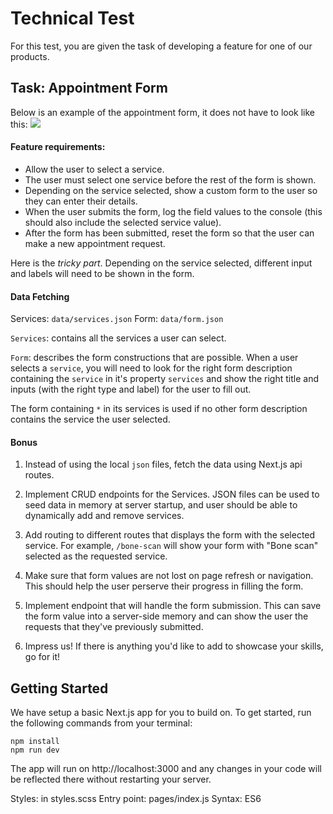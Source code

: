 # Technical Test

For this test, you are given the task of developing a feature for one of our products.

## Task: Appointment Form

Below is an example of the appointment form, it does not have to look like this:
![](https://user-images.githubusercontent.com/31007761/114183240-761c6c00-9911-11eb-8b9a-fc7b3b8ca04b.png)

#### Feature requirements:

- Allow the user to select a service.
- The user must select one service before the rest of the form is shown.
- Depending on the service selected, show a custom form to the user so they can enter their details.
- When the user submits the form, log the field values to the console (this should also include the selected service value).
- After the form has been submitted, reset the form so that the user can make a new appointment request.

Here is the _tricky part_. Depending on the service selected, different input and labels will need to be shown in the form.

#### Data Fetching

Services: `data/services.json`
Form: `data/form.json`

`Services`: contains all the services a user can select.

`Form`: describes the form constructions that are possible. When a user selects a `service`, you will need to look for the right form description containing the `service` in it's property `services` and show the right title and inputs (with the right type and label) for the user to fill out.

The form containing `*` in its services is used if no other form description contains the service the user selected.

#### Bonus

1. Instead of using the local `json` files, fetch the data using Next.js api routes.

2. Implement CRUD endpoints for the Services. JSON files can be used to seed data in memory at server startup, and user should be able to dynamically add and remove services.

3. Add routing to different routes that displays the form with the selected service. For example, `/bone-scan` will show your form with "Bone scan" selected as the requested service.

4. Make sure that form values are not lost on page refresh or navigation. This should help the user perserve their progress in filling the form.

5. Implement endpoint that will handle the form submission. This can save the form value into a server-side memory and can show the user the requests that they've previously submitted.

6. Impress us! If there is anything you'd like to add to showcase your skills, go for it!

## Getting Started

We have setup a basic Next.js app for you to build on. To get started, run the following commands from your terminal:

```
npm install
npm run dev
```

The app will run on http://localhost:3000 and any changes in your code will be reflected there without restarting your server.

Styles: in styles.scss
Entry point: pages/index.js
Syntax: ES6
